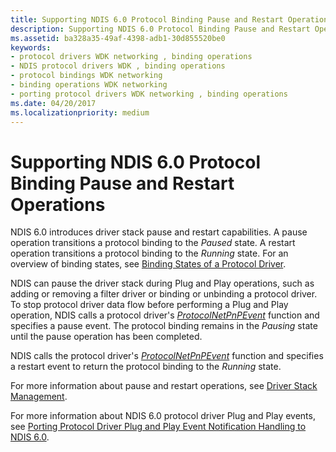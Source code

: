 ```yaml
---
title: Supporting NDIS 6.0 Protocol Binding Pause and Restart Operations
description: Supporting NDIS 6.0 Protocol Binding Pause and Restart Operations
ms.assetid: ba328a35-49af-4398-adb1-30d855520be0
keywords:
- protocol drivers WDK networking , binding operations
- NDIS protocol drivers WDK , binding operations
- protocol bindings WDK networking
- binding operations WDK networking
- porting protocol drivers WDK networking , binding operations
ms.date: 04/20/2017
ms.localizationpriority: medium
---
```


# Supporting NDIS 6.0 Protocol Binding Pause and Restart Operations





NDIS 6.0 introduces driver stack pause and restart capabilities. A pause operation transitions a protocol binding to the *Paused* state. A restart operation transitions a protocol binding to the *Running* state. For an overview of binding states, see [Binding States of a Protocol Driver](binding-states-of-a-protocol-driver.md).

NDIS can pause the driver stack during Plug and Play operations, such as adding or removing a filter driver or binding or unbinding a protocol driver. To stop protocol driver data flow before performing a Plug and Play operation, NDIS calls a protocol driver's [*ProtocolNetPnPEvent*](https://msdn.microsoft.com/library/windows/hardware/ff570263) function and specifies a pause event. The protocol binding remains in the *Pausing* state until the pause operation has been completed.

NDIS calls the protocol driver's [*ProtocolNetPnPEvent*](https://msdn.microsoft.com/library/windows/hardware/ff570263) function and specifies a restart event to return the protocol binding to the *Running* state.

For more information about pause and restart operations, see [Driver Stack Management](driver-stack-management.md).

For more information about NDIS 6.0 protocol driver Plug and Play events, see [Porting Protocol Driver Plug and Play Event Notification Handling to NDIS 6.0](porting-protocol-driver-plug-and-play-event-notification-handling-to-n.md).

 

 





